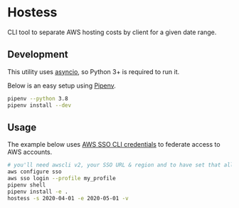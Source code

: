 # Hostess

CLI tool to separate AWS hosting costs by client for a given date range.

## Development

This utility uses [asyncio](https://docs.python.org/3/library/asyncio.html), so Python 3+ is required to run it.

Below is an easy setup using [Pipenv](https://github.com/pypa/pipenv).

```bash
pipenv --python 3.8
pipenv install --dev
```

## Usage

The example below uses [AWS SSO CLI credentials](https://docs.aws.amazon.com/cli/latest/userguide/cli-configure-sso.html) to federate access to AWS accounts.

```bash
# you'll need awscli v2, your SSO URL & region and to have set that all up correctly
aws configure sso
aws sso login --profile my_profile
pipenv shell
pipenv install -e .
hostess -s 2020-04-01 -e 2020-05-01 -v
```
